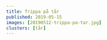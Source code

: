```yaml
---
title: Trippa på tår
published: 2019-05-15
images: [20190512-trippa-pa-tar.jpg]
clusters: [tår]
---
```

